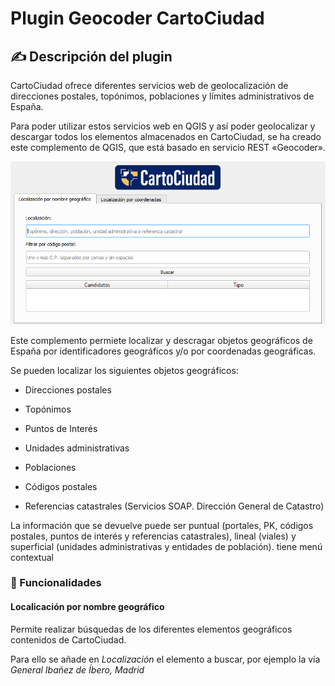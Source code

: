 # Plugin Geocoder CartoCiudad 

## ✍️ Descripción del plugin

CartoCiudad ofrece diferentes servicios web de geolocalización de direcciones postales, topónimos, poblaciones y límites administrativos de España.
 
Para poder utilizar estos servicios web en QGIS y así poder geolocalizar y descargar todos los elementos almacenados en CartoCiudad, se ha creado este complemento de QGIS, que está basado en servicio REST «Geocoder».

 ![Captura de la pantalla principal](docs/inicio.png)
 
Este complemento permiete localizar y descragar objetos geográficos de España por identificadores geográficos y/o por coordenadas geográficas. 

Se pueden localizar los siguientes objetos geográficos:
 
  * Direcciones postales
 
  * Topónimos
 
  * Puntos de Interés
 
  * Unidades administrativas
 
  * Poblaciones
 
  * Códigos postales
 
  * Referencias catastrales (Servicios SOAP. Dirección General de Catastro)
 
La información que se devuelve puede ser puntual (portales, PK, códigos postales, puntos de interés y referencias catastrales), lineal (viales) y superficial (unidades administrativas y entidades de población).
tiene menú contextual

### 🚂 Funcionalidades

#### Localicación por nombre geográfico

Permite realizar búsquedas de los diferentes elementos geográficos contenidos de CartoCiudad.

Para ello se añade en *Localización* el elemento a buscar, por ejemplo la vía *General Ibañez de Íbero, Madrid*
